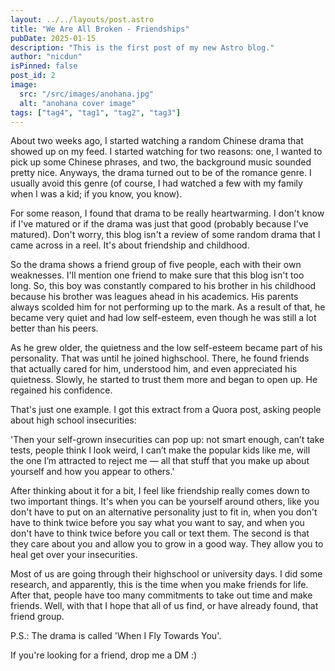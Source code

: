 ```yaml
---
layout: ../../layouts/post.astro
title: "We Are All Broken - Friendships"
pubDate: 2025-01-15
description: "This is the first post of my new Astro blog."
author: "nicdun"
isPinned: false
post_id: 2
image:
  src: "/src/images/anohana.jpg"
  alt: "anohana cover image"
tags: ["tag4", "tag1", "tag2", "tag3"]
---
```


About two weeks ago, I started watching a random Chinese drama that showed up on my feed. I started watching for two reasons: one, I wanted to pick up some Chinese phrases, and two, the background music sounded pretty nice. Anyways, the drama turned out to be of the romance genre. I usually avoid this genre (of course, I had watched a few with my family when I was a kid; if you know, you know).

For some reason, I found that drama to be really heartwarming. I don't know if I've matured or if the drama was just that good (probably because I've matured). Don't worry, this blog isn't a review of some random drama that I came across in a reel. It's about friendship and childhood.

So the drama shows a friend group of five people, each with their own weaknesses. I'll mention one friend to make sure that this blog isn't too long. So, this boy was constantly compared to his brother in his childhood because his brother was leagues ahead in his academics. His parents always scolded him for not performing up to the mark. As a result of that, he became very quiet and had low self-esteem, even though he was still a lot better than his peers.

As he grew older, the quietness and the low self-esteem became part of his personality. That was until he joined highschool. There, he found friends that actually cared for him, understood him, and even appreciated his quietness. Slowly, he started to trust them more and began to open up. He regained his confidence.

That's just one example. I got this extract from a Quora post, asking people about high school insecurities:

'Then your self-grown insecurities can pop up: not smart enough, can’t take tests, people think I look weird, I can’t make the popular kids like me, will the one I’m attracted to reject me — all that stuff that you make up about yourself and how you appear to others.'

After thinking about it for a bit, I feel like friendship really comes down to two important things. It's when you can be yourself around others, like you don't have to put on an alternative personality just to fit in, when you don't have to think twice before you say what you want to say, and when you don't have to think twice before you call or text them. The second is that they care about you and allow you to grow in a good way. They allow you to heal get over your insecurities.

Most of us are going through their highschool or university days. I did some research, and apparently, this is the time when you make friends for life. After that, people have too many commitments to take out time and make friends. Well, with that I hope that all of us find, or have already found, that friend group.

P.S.: The drama is called 'When I Fly Towards You'.

If you're looking for a friend, drop me a DM :)